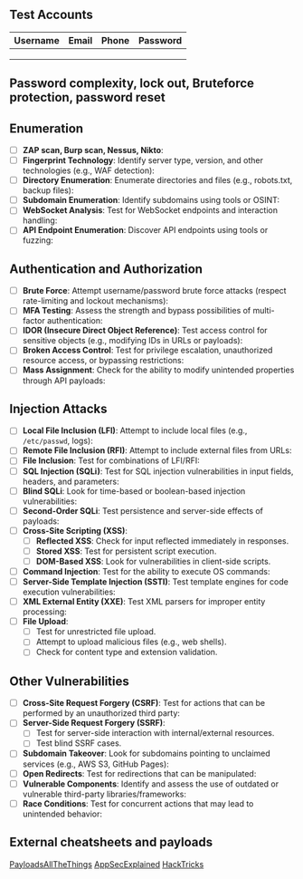 ## Test Accounts

| **Username** | **Email** | **Phone** | **Password** |
| ------------ | --------- | --------- | ------------ |
|              |           |           |              |
|              |           |           |              |
|              |           |           |              |

**Password complexity, lock out, Bruteforce protection, password reset**
- 
## Enumeration
- [ ] **ZAP scan, Burp scan, Nessus, Nikto**: 
- [ ] **Fingerprint Technology**: Identify server type, version, and other technologies (e.g., WAF detection):
- [ ] **Directory Enumeration**: Enumerate directories and files (e.g., robots.txt, backup files):
- [ ] **Subdomain Enumeration**: Identify subdomains using tools or OSINT:
- [ ] **WebSocket Analysis**: Test for WebSocket endpoints and interaction handling:
- [ ] **API Endpoint Enumeration**: Discover API endpoints using tools or fuzzing:

## Authentication and Authorization
- [ ] **Brute Force**: Attempt username/password brute force attacks (respect rate-limiting and lockout mechanisms):
- [ ] **MFA Testing**: Assess the strength and bypass possibilities of multi-factor authentication:
- [ ] **IDOR (Insecure Direct Object Reference)**: Test access control for sensitive objects (e.g., modifying IDs in URLs or payloads):
- [ ] **Broken Access Control**: Test for privilege escalation, unauthorized resource access, or bypassing restrictions:
- [ ] **Mass Assignment**: Check for the ability to modify unintended properties through API payloads:

## Injection Attacks
- [ ] **Local File Inclusion (LFI)**: Attempt to include local files (e.g., `/etc/passwd`, logs):
- [ ] **Remote File Inclusion (RFI)**: Attempt to include external files from URLs:
- [ ] **File Inclusion**: Test for combinations of LFI/RFI:
- [ ] **SQL Injection (SQLi)**: Test for SQL injection vulnerabilities in input fields, headers, and parameters:
- [ ] **Blind SQLi**: Look for time-based or boolean-based injection vulnerabilities:
- [ ] **Second-Order SQLi**: Test persistence and server-side effects of payloads:
- [ ] **Cross-Site Scripting (XSS)**:
  - [ ] **Reflected XSS**: Check for input reflected immediately in responses.
  - [ ] **Stored XSS**: Test for persistent script execution.
  - [ ] **DOM-Based XSS**: Look for vulnerabilities in client-side scripts.
- [ ] **Command Injection**: Test for the ability to execute OS commands:
- [ ] **Server-Side Template Injection (SSTI)**: Test template engines for code execution vulnerabilities:
- [ ] **XML External Entity (XXE)**: Test XML parsers for improper entity processing:
- [ ] **File Upload**:
  - [ ] Test for unrestricted file upload.
  - [ ] Attempt to upload malicious files (e.g., web shells).
  - [ ] Check for content type and extension validation.

## Other Vulnerabilities
- [ ] **Cross-Site Request Forgery (CSRF)**: Test for actions that can be performed by an unauthorized third party:
- [ ] **Server-Side Request Forgery (SSRF)**:
  - [ ] Test for server-side interaction with internal/external resources.
  - [ ] Test blind SSRF cases.
- [ ] **Subdomain Takeover**: Look for subdomains pointing to unclaimed services (e.g., AWS S3, GitHub Pages):
- [ ] **Open Redirects**: Test for redirections that can be manipulated:
- [ ] **Vulnerable Components**: Identify and assess the use of outdated or vulnerable third-party libraries/frameworks:
- [ ] **Race Conditions**: Test for concurrent actions that may lead to unintended behavior:

## External cheatsheets and payloads
[PayloadsAllTheThings](https://github.com/swisskyrepo/PayloadsAllTheThings)
[AppSecExplained](https://appsecexplained.gitbook.io/appsecexplained)
[HackTricks](https://hacktricks.boitatech.com.br/pentesting-web/web-vulnerabilities-methodology)

